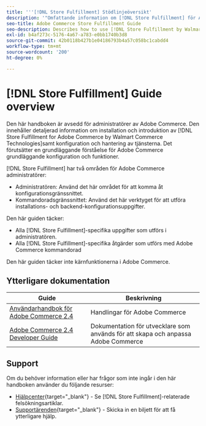 ```yaml
---
title: '''[!DNL Store Fulfillment] Stödlinjeöversikt'
description: '"Omfattande information om [!DNL Store Fulfillment] för Adobe Commerce-administratörer, inklusive installation och introduktion."'
seo-title: Adobe Commerce Store Fulfillment Guide
seo-description: Describes how to use [!DNL Store Fulfillment by Walmart Commerce Technologies] services with Adobe Commerce.
exl-id: b4af273c-5176-4a67-a783-e0bb1740b3d8
source-git-commit: 42b0118b427b1e04186793b4a57c058bc1cabdd4
workflow-type: tm+mt
source-wordcount: '200'
ht-degree: 0%

---
```


# [!DNL Store Fulfillment] Guide overview

Den här handboken är avsedd för administratörer av Adobe Commerce. Den innehåller detaljerad information om installation och introduktion av [!DNL Store Fulfillment for Adobe Commerce by Walmart Commerce Technologies]samt konfiguration och hantering av tjänsterna. Det förutsätter en grundläggande förståelse för Adobe Commerce grundläggande konfiguration och funktioner.

[!DNL Store Fulfillment] har två områden för Adobe Commerce administratörer:

* Administratören: Använd det här området för att komma åt konfigurationsgränssnittet.
* Kommandoradsgränssnittet: Använd det här verktyget för att utföra installations- och backend-konfigurationsuppgifter.

Den här guiden täcker:

* Alla [!DNL Store Fulfillment]-specifika uppgifter som utförs i administratören.
* Alla [!DNL Store Fulfillment]-specifika åtgärder som utförs med Adobe Commerce kommandorad

Den här guiden täcker inte kärnfunktionerna i Adobe Commerce.

## Ytterligare dokumentation

| Guide | Beskrivning |
|-----------------------------------------------------------------------|----------------------------------------------------------------------------|
| [Användarhandbok för Adobe Commerce 2.4](https://docs.magento.com/user-guide/) | Handlingar för Adobe Commerce |
| [Adobe Commerce 2.4 Developer Guide](https://devdocs.magento.com/) | Dokumentation för utvecklare som används för att skapa och anpassa Adobe Commerce |

## Support

Om du behöver information eller har frågor som inte ingår i den här handboken använder du följande resurser:

* [Hjälpcenter](https://support.magento.com/hc/en-us){target=&quot;_blank&quot;} - Se [!DNL Store Fulfillment]-relaterade felsökningsartiklar.
* [Supportärenden](https://support.magento.com/hc/en-us/articles/360000913794#submit-ticket){target=&quot;_blank&quot;} - Skicka in en biljett för att få ytterligare hjälp.
